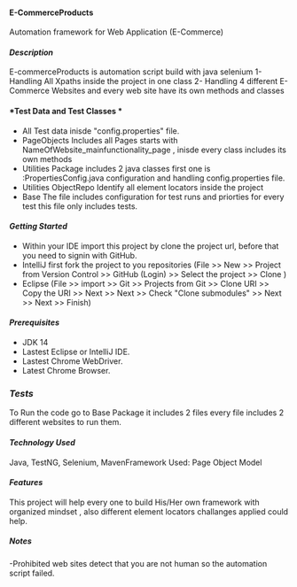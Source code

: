 #### E-CommerceProducts
Automation framework for Web Application (E-Commerce)

#### *Description*
E-commerceProducts is automation script build with java selenium
1- Handling All Xpaths inside the project in one class 
2- Handling 4 different E-Commerce Websites and every web site have its own methods and classes   

#### *Test Data and Test Classes *

- All Test data inisde  "config.properties" file.
- PageObjects Includes all Pages starts with NameOfWebsite_mainfunctionality_page , inisde every class includes its own methods 
- Utilities Package includes 2 java classes first one is :PropertiesConfig.java configuration and handling config.properties file.
- Utilities ObjectRepo Identify all element locators inside the project 
- Base The file includes configuration for test runs and priorties for every test this file only includes tests.

#### *Getting Started*

- Within your IDE import this project by clone the project url, before that you need to signin with GitHub.
- IntelliJ first fork the project to you repositories (File >> New >> Project from Version Control >> GitHub (Login) >> Select the project >> Clone )
- Eclipse (File >> import >> Git >> Projects from Git >> Clone URI >> Copy the URI >> Next >> Next >> Check "Clone submodules" >> Next >> Next >> Finish)

#### *Prerequisites*

- JDK 14
- Lastest Eclipse or IntelliJ IDE.
- Lastest Chrome WebDriver.
- Latest Chrome Browser.

### *Tests*

To Run the code go to Base Package it includes 2 files every file includes 2 different websites to run them. 

#### *Technology Used* 

Java, TestNG, Selenium, MavenFramework Used: Page Object Model

#### *Features* 

This project will help every one to build His/Her own framework with organized mindset , also different element locators challanges applied could help.


##### *Notes*

-Prohibited web sites detect that you are not human so the automation script failed.

